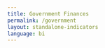 ```yaml
---
title: Government Finances
permalink: /government
layout: standalone-indicators
language: bi
---
```

